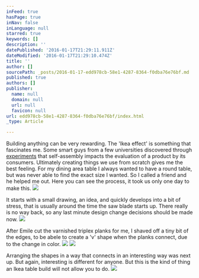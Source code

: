 ```yaml
---
inFeed: true
hasPage: true
inNav: false
inLanguage: null
starred: true
keywords: []
description: ''
datePublished: '2016-01-17T21:29:11.911Z'
dateModified: '2016-01-17T21:29:10.474Z'
title: ''
author: []
sourcePath: _posts/2016-01-17-edd978cb-58e1-4287-8364-f0dba76e76bf.md
published: true
authors: []
publisher:
  name: null
  domain: null
  url: null
  favicon: null
url: edd978cb-58e1-4287-8364-f0dba76e76bf/index.html
_type: Article

---
```

Building anything can be very rewarding. The 'Ikea effect' is something that fascinates me. Some smart guys from a few universities discovered through [experiments][0] that self-assembly impacts the evaluation of a product by its consumers. Ultimately creating things we use from scratch gives me the best feeling. For my dining area table I always wanted to have a round table, but was never able to find the exact size I wanted. So I called a friend and he helped me out. Here you can see the process, it took us only one day to make this. ![](https://the-grid-user-content.s3-us-west-2.amazonaws.com/87595bf7-73a1-4ffe-8532-0d9e25e8087d.jpg)

It starts with a small drawing, an idea, and quickly develops into a bit of stress, that is usually around the time the saw blade starts up. There really is no way back, so any last minute design change decisions should be made now. ![](https://the-grid-user-content.s3-us-west-2.amazonaws.com/1c2341ca-084d-4f0b-8677-f5f48dcbe8b0.jpg)

After Emile cut the varnished triplex planks for me, I shaved off a tiny bit of the edges, to be abele to create a 'v' shape when the planks connect, due to the change in color.
![](https://the-grid-user-content.s3-us-west-2.amazonaws.com/b95cc173-b8ad-4be6-8006-a08d14cf8af5.jpg)
![](https://the-grid-user-content.s3-us-west-2.amazonaws.com/a8a8c518-8806-40ac-98c6-463d2e6d5628.jpg)

Arranging the shapes in a way that connects in an interesting way was next up. But again, interesting is different for anyone. But this is the kind of thing an Ikea table build will not allow you to do. ![](https://the-grid-user-content.s3-us-west-2.amazonaws.com/08e192c8-1707-4bc8-a16d-857da3a2d735.jpg)

[0]: https://en.wikipedia.org/wiki/IKEA_effect
